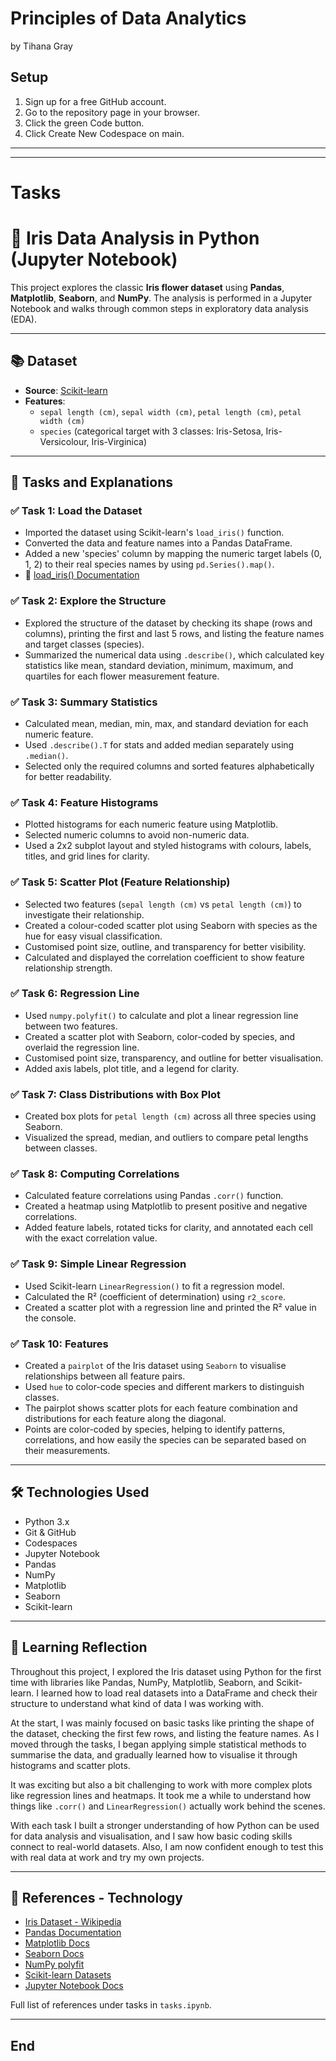# Principles of Data Analytics

by Tihana Gray

## Setup

1. Sign up for a free GitHub account.
2. Go to the repository page in your browser.
3. Click the green Code button.
4. Click Create New Codespace on main.


---
---

# Tasks

# 🌸 Iris Data Analysis in Python (Jupyter Notebook)

This project explores the classic **Iris flower dataset** using **Pandas**, **Matplotlib**, **Seaborn**, and **NumPy**. The analysis is performed in a Jupyter Notebook and walks through common steps in exploratory data analysis (EDA).

---

## 📚 Dataset

- **Source**: [Scikit-learn](https://scikit-learn.org/stable/modules/generated/sklearn.datasets.load_iris.html)
- **Features**:  
  - `sepal length (cm)`, `sepal width (cm)`, `petal length (cm)`, `petal width (cm)`
  - `species` (categorical target with 3 classes: Iris-Setosa, Iris-Versicolour, Iris-Virginica)

---

## 🧪 Tasks and Explanations

### ✅ Task 1: Load the Dataset
- Imported the dataset using Scikit-learn's `load_iris()` function.
- Converted the data and feature names into a Pandas DataFrame.
- Added a new 'species' column by mapping the numeric target labels (0, 1, 2) to their real species names by using `pd.Series().map()`.
- 📖 [load_iris() Documentation](https://scikit-learn.org/stable/modules/generated/sklearn.datasets.load_iris.html)

### ✅ Task 2: Explore the Structure
- Explored the structure of the dataset by checking its shape (rows and columns), printing the first and last 5 rows, and listing the feature names and target classes (species).
- Summarized the numerical data using `.describe()`, which calculated key statistics like mean, standard deviation, minimum, maximum, and quartiles for each flower measurement feature.

### ✅ Task 3: Summary Statistics
- Calculated mean, median, min, max, and standard deviation for each numeric feature.
- Used `.describe().T` for stats and added median separately using `.median()`.
- Selected only the required columns and sorted features alphabetically for better readability.

### ✅ Task 4: Feature Histograms
- Plotted histograms for each numeric feature using Matplotlib.
- Selected numeric columns to avoid non-numeric data.
- Used a 2x2 subplot layout and styled histograms with colours, labels, titles, and grid lines for clarity.

### ✅ Task 5: Scatter Plot (Feature Relationship)
- Selected two features (`sepal length (cm)` vs `petal length (cm)`) to investigate their relationship.
- Created a colour-coded scatter plot using Seaborn with species as the hue for easy visual classification.
- Customised point size, outline, and transparency for better visibility.
- Calculated and displayed the correlation coefficient to show feature relationship strength.

### ✅ Task 6: Regression Line
- Used `numpy.polyfit()` to calculate and plot a linear regression line between two features.
- Created a scatter plot with Seaborn, color-coded by species, and overlaid the regression line.
- Customised point size, transparency, and outline for better visualisation.
- Added axis labels, plot title, and a legend for clarity.

### ✅ Task 7: Class Distributions with Box Plot
- Created box plots for `petal length (cm)` across all three species using Seaborn.
- Visualized the spread, median, and outliers to compare petal lengths between classes.

### ✅ Task 8: Computing Correlations
- Calculated feature correlations using Pandas `.corr()` function.
- Created a heatmap using Matplotlib to present positive and negative correlations.
- Added feature labels, rotated ticks for clarity, and annotated each cell with the exact correlation value.

### ✅ Task 9: Simple Linear Regression
- Used Scikit-learn `LinearRegression()` to fit a regression model.
- Calculated the R² (coefficient of determination) using `r2_score`.
- Created a scatter plot with a regression line and printed the R² value in the console.

### ✅ Task 10: Features
- Created a `pairplot` of the Iris dataset using `Seaborn` to visualise relationships between all feature pairs.
- Used `hue` to color-code species and different markers to distinguish classes.
- The pairplot shows scatter plots for each feature combination and distributions for each feature along the diagonal.
- Points are color-coded by species, helping to identify patterns, correlations, and how easily the species can be separated based on their measurements.

---

## 🛠️ Technologies Used

- Python 3.x
- Git & GitHub
- Codespaces
- Jupyter Notebook
- Pandas
- NumPy
- Matplotlib
- Seaborn
- Scikit-learn

---

## 💭 Learning Reflection

Throughout this project, I explored the Iris dataset using Python for the first time with libraries like Pandas, NumPy, Matplotlib, Seaborn, and Scikit-learn. I learned how to load real datasets into a DataFrame and check their structure to understand what kind of data I was working with.

At the start, I was mainly focused on basic tasks like printing the shape of the dataset, checking the first few rows, and listing the feature names. As I moved through the tasks, I began applying simple statistical methods to summarise the data, and gradually learned how to visualise it through histograms and scatter plots.

It was exciting but also a bit challenging to work with more complex plots like regression lines and heatmaps. It took me a while to understand how things like `.corr()` and `LinearRegression()` actually work behind the scenes.

With each task I built a stronger understanding of how Python can be used for data analysis and visualisation, and I saw how basic coding skills connect to real-world datasets. Also, I am now confident enough to test this with real data at work and try my own projects.

---

## 🔗 References - Technology

- [Iris Dataset - Wikipedia](https://en.wikipedia.org/wiki/Iris_flower_data_set)
- [Pandas Documentation](https://pandas.pydata.org/)
- [Matplotlib Docs](https://matplotlib.org/)
- [Seaborn Docs](https://seaborn.pydata.org/)
- [NumPy polyfit](https://numpy.org/doc/stable/reference/generated/numpy.polyfit.html)
- [Scikit-learn Datasets](https://scikit-learn.org/stable/datasets/index.html)
- [Jupyter Notebook Docs](https://jupyter-notebook.readthedocs.io/en/stable/)


Full list of references under tasks in `tasks.ipynb`. 

---

## End

